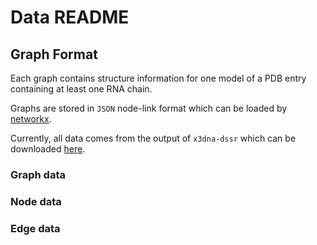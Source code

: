 # Data README


## Graph Format

Each graph contains structure information for one model of a PDB entry
containing at least one RNA chain.

Graphs are stored in `JSON` node-link format which can be loaded by
[networkx](https://networkx.org/documentation/stable/reference/readwrite/generated/networkx.readwrite.json_graph.node_link_data.html#networkx.readwrite.json_graph.node_link_data).

Currently, all data comes from the output of `x3dna-dssr` which can be downloaded
[here](https://x3dna.org/).

### Graph data

### Node data

### Edge data
